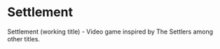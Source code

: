 Settlement
==========

Settlement (working title) - Video game inspired by The Settlers among other titles.
